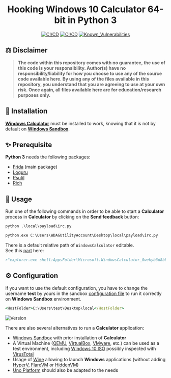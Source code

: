 <div align="center">

# Hooking Windows 10 Calculator 64-bit in Python 3

[![CI/CD](https://github.com/Siss3l/Calculaception/workflows/Pylint/badge.svg?branch=main)](https://github.com/Siss3l/Calculaception/actions/workflows/pylint.yml)
[![CI/CD](https://github.com/Siss3l/Calculaception/workflows/PythonCI/badge.svg?branch=main)](https://github.com/Siss3l/Calculaception/actions/workflows/ci.yml)
[![Known_Vulnerabilities](https://snyk.io/test/github/Siss3l/Calculaception/badge.svg?branch=main)](https://snyk.io/test/github/Siss3l/Calculaception)

</div>

## ⚖️ Disclaimer

> **The code within this repository comes with no guarantee, the use of this code is your responsibility.
Author(s) have no responsibility/liability for how you choose to use any of the source code available here.
By using any of the files available in this repository, you understand that you are agreeing to use at your own risk.
Once again, all files available here are for education/research purposes only.**

## 🧩 Installation

[**Windows Calculator**](./local/Windows_Calculator_2020/install.ps1) must be installed to work, knowing that it is not by default on [**Windows Sandbox**](https://github.com/microsoft/Windows-Sandbox-Utilities).

## ✨ Prerequisite

**Python 3** needs the following packages:

-   [Frida](https://github.com/frida/frida-python) (main package)
-   [Loguru](https://github.com/Delgan/loguru)
-   [Psutil](https://github.com/giampaolo/psutil)
-   [Rich](https://github.com/Textualize/rich)

## 🚀 Usage

Run one of the following commands in order to be able to start a **Calculator** process in **Calculator** by clicking on the **Send feedback** button:
```cmd
python .\local\payload\irc.py

python.exe C:\Users\WDAGUtilityAccount\Desktop\local\payload\irc.py
```

There is a default relative path of `WindowsCalculator` editable.\
See this [part](./local/payload/irc.py#L44) here:
```python
r"explorer.exe shell:AppsFolder\Microsoft.WindowsCalculator_8wekyb3d8bbwe!App"
```

## ⚙ Configuration

If you want to use the default configuration, you have to change the username **test** by yours in the sandbox [configuration file](./local/config.wsb#L7) to run it correctly on **Windows Sandbox** environment.
```cmd
<HostFolder>C:\Users\test\Desktop\local</HostFolder>
```

![Version](https://i.imgur.com/DjFwYZn.png)

There are also several alternatives to run a **Calculator** application:
-   [Windows Sandbox](https://github.com/microsoft/Windows-Sandbox-Utilities) with prior installation of **Calculator**
-   A Virtual Machine ([QEMU](https://github.com/qemu/qemu), [VirtualBox](https://github.com/mirror/vbox), [VMware](https://github.com/vmware/open-vm-tools), etc.) can be used as a test environment, including [Windows 10 ISO](https://www.microsoft.com/en-us/software-download/windows10) possibly inspected with [VirusTotal](https://github.com/VirusTotal/vt-cli)
-   Usage of [Wine](https://github.com/wine-mirror/wine) allowing to launch **Windows** applications (without adding [HyperV](https://docs.microsoft.com/en-us/virtualization/hyper-v-on-windows/quick-start/enable-hyper-v), [FlareVM](https://github.com/mandiant/flare-vm) or [HiddenVM](https://github.com/aforensics/HiddenVM))
-   [Uno Platform](https://github.com/unoplatform/calculator) should also be adapted to the needs
